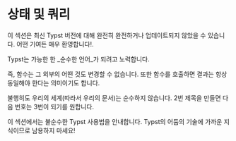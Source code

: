 # 상태 및 쿼리

<div class="warning">이 섹션은 최신 Typst 버전에 대해 완전히 완전하거나 업데이트되지 않았을 수 있습니다. 어떤 기여든 매우 환영합니다!.</div>

Typst는 가능한 한 _순수한 언어_가 되려고 노력합니다.

즉, 함수는 그 외부의 어떤 것도 변경할 수 없습니다. 또한 함수를 호출하면 결과는 항상 동일해야 한다는 의미이기도 합니다.

불행히도 우리의 세계(따라서 우리의 문서)는 순수하지 않습니다.
2번 제목을 만들면 다음 번호는 3번이 되기를 원합니다.

이 섹션에서는 불순수한 Typst 사용법을 안내합니다. Typst의 어둠의 기술에 가까운 지식이므로 남용하지 마세요!
